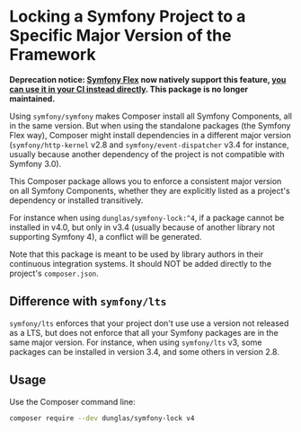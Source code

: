 Locking a Symfony Project to a Specific Major Version of the Framework
======================================================================

**Deprecation notice: [Symfony Flex](https://github.com/symfony/flex) now natively support this feature, [you can use it in your CI instead directly](https://github.com/symfony/flex/pull/409#issuecomment-412794585). This package is no longer maintained.**

Using `symfony/symfony` makes Composer install all Symfony Components, all in
the same version. But when using the standalone packages (the Symfony Flex way),
Composer might install dependencies in a different major version (`symfony/http-kernel`
v2.8 and `symfony/event-dispatcher` v3.4 for instance, usually because another
dependency of the project is not compatible with Symfony 3.0).

This Composer package allows you to enforce a consistent major version on all
Symfony Components, whether they are explicitly listed as a project's
dependency or installed transitively.

For instance when using `dunglas/symfony-lock:^4`, if a package cannot be installed
in v4.0, but only in v3.4 (usually because of another library not supporting Symfony
4), a conflict will be generated.

Note that this package is meant to be used by library authors in their continuous
integration systems. It should NOT be added directly to the project's
`composer.json`.


Difference with `symfony/lts`
-----------------------------

`symfony/lts` enforces that your project don't use use a version not released
as a LTS, but does not enforce that all your Symfony packages are in the same
major version. For instance, when using `symfony/lts` v3, some packages
can be installed in version 3.4, and some others in version 2.8.

Usage
-----

Use the Composer command line:

```bash
composer require --dev dunglas/symfony-lock v4
```
